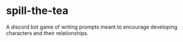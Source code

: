 # spill-the-tea
A discord bot game of writing prompts meant to encourage developing characters and their relationships.

